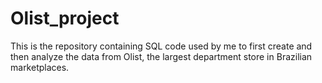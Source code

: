 # Olist_project
This is the repository containing SQL code used by me to first create and then analyze the data from Olist, the largest department store in Brazilian marketplaces.
